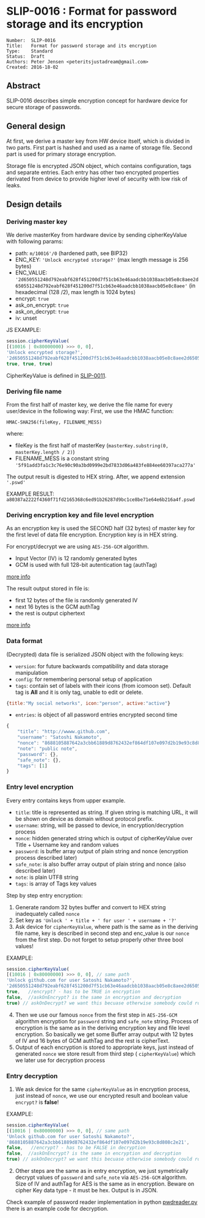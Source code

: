 # SLIP-0016 : Format for password storage and its encryption

```
Number:  SLIP-0016
Title:   Format for password storage and its encryption
Type:    Standard
Status:  Draft
Authors: Peter Jensen <peteritsjustadream@gmail.com>
Created: 2016-18-02
```

## Abstract

SLIP-0016 describes simple encryption concept for hardware device for secure storage of passwords.

## General design

At first, we derive a master key from HW device itself, which is divided in two parts.
First part is hashed and used as a name of storage file.
Second part is used for primary storage encryption.

Storage file is encrypted JSON object, which contains configuration, tags and separate entries. Each entry has other two encrypted properties derivated from  device to provide higher level of security with low risk of leaks.

## Design details

### Deriving master key

We derive masterKey from hardware device by sending cipherKeyValue with following params:

* path: `m/10016'/0` (hardened path, see BIP32)
* ENC_KEY: `'Unlock encrypted storage?'` (max length message is 256 bytes)
* ENC_VALUE: `'2d650551248d792eabf628f451200d7f51cb63e46aadcbb1038aacb05e8c8aee2d650551248d792eabf628f451200d7f51cb63e46aadcbb1038aacb05e8c8aee'` (in hexadecimal (128 /2), max length is 1024 bytes)
* encrypt: `true`
* ask_on_encrypt: `true`
* ask_on_decrypt: `true`
* iv: unset

JS EXAMPLE:

```javascript
session.cipherKeyValue(
[(10016 | 0x80000000) >>> 0, 0],
'Unlock encrypted storage?',
'2d650551248d792eabf628f451200d7f51cb63e46aadcbb1038aacb05e8c8aee2d650551248d792eabf628f451200d7f51cb63e46aadcbb1038aacb05e8c8aee',
true, true, true)
```

CipherKeyValue is defined in [SLIP-0011](slip-0011.md).

### Deriving file name

From the first half of master key, we derive the file name for every user/device in the following way:
First, we use the HMAC function:

`HMAC-SHA256(fileKey, FILENAME_MESS)`

where:

- fileKey is the first half of masterKey (`masterKey.substring(0, masterKey.length / 2)`)
- FILENAME_MESS is a constant string `'5f91add3fa1c3c76e90c90a3bd0999e2bd7833d06a483fe884ee60397aca277a'`

The output result is digested to HEX string. After, we append extension `'.pswd'`

EXAMPLE RESULT: `a80387a2222f4360f71fd2165368c6ed91b26287d9bc1ce8be71e64e6b216a4f.pswd`

### Deriving encryption key and file level encryption

As an encryption key is used the SECOND half (32 bytes) of master key for the first level of data file encryption. Encryption key is in HEX string.

For encrypt/decrypt we are using `AES-256-GCM` algorithm.

- Input Vector (IV) is 12 randomly generated bytes
- GCM is used with full 128-bit autentication tag (authTag)

[more info](https://nodejs.org/api/crypto.html#crypto_crypto_createcipheriv_algorithm_key_iv)

The result output stored in file is:

- first 12 bytes of the file is randomly generated IV
- next 16 bytes is the GCM authTag
- the rest is output ciphertext

[more info](https://nodejs.org/api/crypto.html#crypto_crypto_createdecipheriv_algorithm_key_iv)

### Data format

(Decrypted) data file is serialized JSON object with the following keys:

* `version`: for future backwards compatibility and data storage manipulation
* `config`: for remembering personal setup of application
* `tags`: contain set of labels with their icons (from icomoon set). Default tag is **All** and it is only tag, unable to edit or delete.

```javascript
{title:"My social networks", icon:"person", active:"active"}
```

* `entries`: is object of all password entries encrypted second time

```javascript
{
    "title": "http://wwww.github.com",
    "username": "Satoshi Nakamoto",
    "nonce": "8688105887642a3cbb61889d8762432ef864df107e097d2b19e93c8d808c2e21",
    "note": "public note",
    "password": {},
    "safe_note": {},
    "tags": [1]
}
```

### Entry level encryption

Every entry contains keys from upper example.

- `title`: title is represented as string. If given string is matching URL, it will be shown on device as domain without protocol prefix.
- `username`: string, will be passed to device, in encryption/decryption process
- `nonce`: hidden generated string which is output of cipherKeyValue over Title + Username key and random values
- `password`: is buffer array output of plain string and nonce (encryption process described later)
- `safe_note`: is also buffer array output of plain string and nonce (also described later)
- `note`: is plain UTF8 string
- `tags`: is array of Tags key values

Step by step entry encryption:

1. Generate random 32 bytes buffer and convert to HEX string inadequately called `nonce`
2. Set key as `'Unlock ' + title + ' for user ' + username + '?'`
3. Ask device for `cipherKeyValue`, where path is the same as in the deriving file name, key is described in second step and enc_value is our `nonce` from the first step. Do not forget to setup properly other three bool values!

EXAMPLE:

```javascript
session.cipherKeyValue(
[(10016 | 0x80000000) >>> 0, 0], // same path
'Unlock github.com for user Satoshi Nakamoto?',
'2d650551248d792eabf628f451200d7f51cb63e46aadcbb1038aacb05e8c8aee2d650551248d792eabf628f451200d7f51cb63e46aadcbb1038aacb05e8c8aee',
true,   //encrypt? - has to be TRUE in encryption
false,  //askOnEncrypt? is the same in encryption and decryption
true) // askOnDecrypt? we want this becuase otherwise somebody could rob us!
```

4. Then we use our famous `nonce` from the first step in `AES-256-GCM` algorithm encryption for `password` string and `safe_note` string. Process of encryption is the same as in the deriving encryption key and file level encryption. So basically we get some Buffer array output with 12 bytes of IV and 16 bytes of GCM authTag and the rest is cipherText.
5. Output of each encryption is stored to appropriate keys, just instead of generated `nonce` we store result from third step ( `cipherKeyValue`) which we later use for decryption process

### Entry decryption

1. We ask device for the same  `cipherKeyValue` as in encryption process, just instead of  `nonce`, we use our encrypted result and boolean value  `encrypt?` is **false**!

EXAMPLE:

```javascript
session.cipherKeyValue(
[(10016 | 0x80000000) >>> 0, 0], // same path
'Unlock github.com for user Satoshi Nakamoto?',
'8688105887642a3cbb61889d8762432ef864df107e097d2b19e93c8d808c2e21',
false,   //encrypt? - has to be FALSE in decryption
false,  //askOnEncrypt? is the same in encryption and decryption
true) // askOnDecrypt? we want this becuase otherwise somebody could rob us!
```

2. Other steps are the same as in entry encryption, we just symetrically decrypt values of `password` and  `safe_note` via `AES-256-GCM` algorithm. Size of IV and authTag for AES is the same as in encryption. Beware on cipher Key data type - it must be hex. Output is in JSON.

Check example of password reader implementation in python [pwdreader.py](slip-0016/pwdreader.py) there is an example code for decryption.

